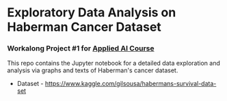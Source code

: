 # Exploratory Data Analysis on Haberman Cancer Dataset
### Workalong Project #1 for [Applied AI Course](https://www.appliedaicourse.com)
This repo contains the Jupyter notebook for a detailed data exploration and analysis via graphs and texts of Haberman's cancer dataset. 

* Dataset - https://www.kaggle.com/gilsousa/habermans-survival-data-set
